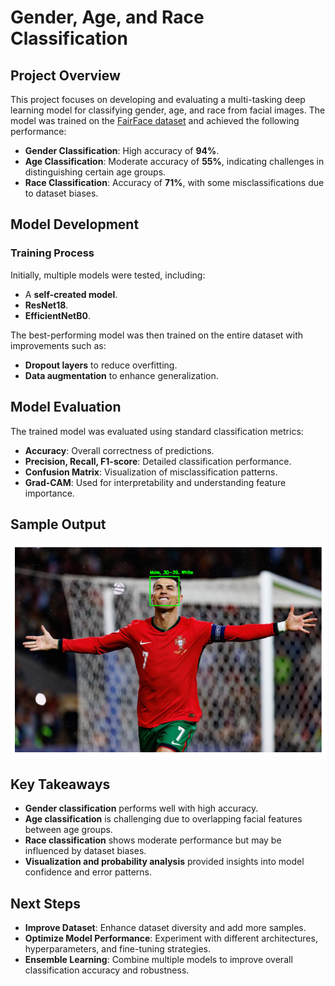 # Gender, Age, and Race Classification

## Project Overview
This project focuses on developing and evaluating a multi-tasking deep learning model for classifying gender, age, and race from facial images. The model was trained on the [FairFace dataset](https://www.kaggle.com/datasets/aibloy/fairface) and achieved the following performance:
- **Gender Classification**: High accuracy of **94%**.
- **Age Classification**: Moderate accuracy of **55%**, indicating challenges in distinguishing certain age groups.
- **Race Classification**: Accuracy of **71%**, with some misclassifications due to dataset biases.

## Model Development
### Training Process
Initially, multiple models were tested, including:
- A **self-created model**.
- **ResNet18**.
- **EfficientNetB0**.

The best-performing model was then trained on the entire dataset with improvements such as:
- **Dropout layers** to reduce overfitting.
- **Data augmentation** to enhance generalization.

## Model Evaluation
The trained model was evaluated using standard classification metrics:
- **Accuracy**: Overall correctness of predictions.
- **Precision, Recall, F1-score**: Detailed classification performance.
- **Confusion Matrix**: Visualization of misclassification patterns.
- **Grad-CAM**: Used for interpretability and understanding feature importance.

## Sample Output

![Model Prediction Output](outputs/output.png)

## Key Takeaways
- **Gender classification** performs well with high accuracy.
- **Age classification** is challenging due to overlapping facial features between age groups.
- **Race classification** shows moderate performance but may be influenced by dataset biases.
- **Visualization and probability analysis** provided insights into model confidence and error patterns.

## Next Steps
- **Improve Dataset**: Enhance dataset diversity and add more samples.
- **Optimize Model Performance**: Experiment with different architectures, hyperparameters, and fine-tuning strategies.
- **Ensemble Learning**: Combine multiple models to improve overall classification accuracy and robustness.